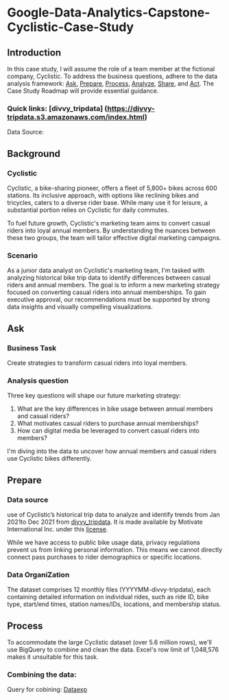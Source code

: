 # Google-Data-Analytics-Capstone-Cyclistic-Case-Study

## Introduction
In this case study, I will assume the role of a team member at the fictional company, Cyclistic. To address the business questions, adhere to the data analysis framework: [Ask](https://github.com/Niharika040/Google-Data-Analytics-Capstone-Cyclistic-Case-Study/edit/main/README.md#ask), [Prepare](https://github.com/Niharika040/Google-Data-Analytics-Capstone-Cyclistic-Case-Study/edit/main/README.md), [Process](https://github.com/Niharika040/Google-Data-Analytics-Capstone-Cyclistic-Case-Study/edit/main/README.md), [Analyze](https://github.com/Niharika040/Google-Data-Analytics-Capstone-Cyclistic-Case-Study/edit/main/README.md), [Share](https://github.com/Niharika040/Google-Data-Analytics-Capstone-Cyclistic-Case-Study/edit/main/README.md), and [Act](https://github.com/Niharika040/Google-Data-Analytics-Capstone-Cyclistic-Case-Study/edit/main/README.md). The Case Study Roadmap will provide essential guidance.

### Quick links: [divvy_tripdata] (https://divvy-tripdata.s3.amazonaws.com/index.html)
Data Source:

## Background
### Cyclistic
Cyclistic, a bike-sharing pioneer, offers a fleet of 5,800+ bikes across 600 stations. Its inclusive approach, with options like reclining bikes and tricycles, caters to a diverse rider base. While many use it for leisure, a substantial portion relies on Cyclistic for daily commutes.

To fuel future growth, Cyclistic's marketing team aims to convert casual riders into loyal annual members. By understanding the nuances between these two groups, the team will tailor effective digital marketing campaigns.

### Scenario
As a junior data analyst on Cyclistic's marketing team, I'm tasked with analyzing historical bike trip data to identify differences between casual riders and annual members. The goal is to inform a new marketing strategy focused on converting casual riders into annual memberships. To gain executive approval, our recommendations must be supported by strong data insights and visually compelling visualizations.

## Ask

### Business Task
Create strategies to transform casual riders into loyal members.

### Analysis question
Three key questions will shape our future marketing strategy:
1. What are the key differences in bike usage between annual members and casual riders?
2. What motivates casual riders to purchase annual memberships?
3. How can digital media be leveraged to convert casual riders into members?
   
I'm diving into the data to uncover how annual members and casual riders use Cyclistic bikes differently.

## Prepare
### Data source
use of Cyclistic’s historical trip data to analyze and identify trends from Jan 2021to Dec 2021 from [divvy_tripdata](https://divvy-tripdata.s3.amazonaws.com/index.html). It is made available by Motivate International Inc. under this [license](https://www.divvybikes.com/data-license-agreement).

While we have access to public bike usage data, privacy regulations prevent us from linking personal information. This means we cannot directly connect pass purchases to rider demographics or specific locations.

### Data OrganiZation
The dataset comprises 12 monthly files (YYYYMM-divvy-tripdata), each containing detailed information on individual rides, such as ride ID, bike type, start/end times, station names/IDs, locations, and membership status.

## Process
To accommodate the large Cyclistic dataset (over 5.6 million rows), we'll use BigQuery to combine and clean the data. Excel's row limit of 1,048,576 makes it unsuitable for this task.
### Combining the data:
Query for cobining: [Dataexp](https://github.com/Niharika040/Google-Data-Analytics-Capstone-Cyclistic-Case-Study/blob/64df502f4d8c59d807cb6333c6cf856e944859eb/02.Dataexp.sql)
